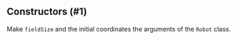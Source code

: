 ## Constructors (#1)

Make `fieldSize` and the initial coordinates the arguments of the `Robot` class.